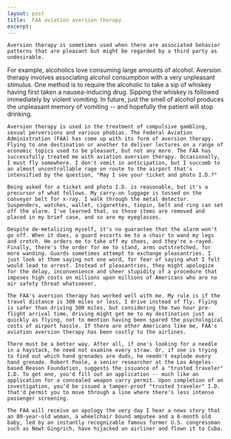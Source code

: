 ```yaml
---
layout: post
title:  FAA aviation aversion therapy
excerpt:
---
```




            

    

            

	Aversion therapy is sometimes used when there are associated behavior patterns that are pleasant but might be regarded by a third party as undesirable. 
	
For example, alcoholics love consuming large amounts of alcohol. Aversion therapy involves associating alcohol consumption with a very unpleasant stimulus. One method is to require the alcoholic to take a sip of whiskey having first taken a nausea-inducing drug. Sipping the whiskey is followed immediately by violent vomiting. In future, just the smell of alcohol produces the unpleasant memory of vomiting -- and hopefully the patient will stop drinking. 

	Aversion therapy is used in the treatment of compulsive gambling, sexual perversions and various phobias. The Federal Aviation Administration (FAA) has come up with its form of aversion therapy. Flying to one destination or another to deliver lectures on a range of economic topics used to be pleasant, but not any more. The FAA has successfully treated me with aviation aversion therapy. Occasionally, I must fly somewhere. I don't vomit in anticipation, but I succumb to an almost uncontrollable rage on route to the airport that's intensified by the question, "May I see your ticket and photo I.D.?" 

	Being asked for a ticket and photo I.D. is reasonable, but it's a precursor of what follows. My carry-on luggage is tossed on the conveyor belt for x-ray. I walk through the metal detector. Suspenders, watches, wallet, cigarettes, tiepin, belt and ring can set off the alarm. I've learned that, so those items are removed and placed in my brief case, and so are my eyeglasses. 

	Despite de-metalizing myself, it's no guarantee that the alarm won't go off. When it does, a guard escorts me to a chair to wand my legs and crotch. He orders me to take off my shoes, and they're x-rayed. Finally, there's the order for me to stand, arms outstretched, for more wanding. Guards sometimes attempt to exchange pleasantries. I just look at them saying not one word, for fear of saying what I felt would lead to arrest. Instead of pleasantries, they might apologize for the delay, inconvenience and sheer stupidity of a procedure that imposes high costs on millions upon millions of Americans who are no air safety threat whatsoever. 

	The FAA's aversion therapy has worked well with me. My rule is if the travel distance is 300 miles or less, I drive instead of fly. Flying is safer than driving 300 miles, but considering the two hour pre-flight arrival time, driving might get me to my destination just as quickly as flying, not to mention having been spared the psychological costs of airport hassle. If there are other Americans like me, FAA's aviation aversion therapy has been costly to the airlines. 

	There must be a better way. After all, if one's looking for a needle in a haystack, he need not examine every straw. Or, if one is trying to find out which hand grenades are duds, he needn't explode every hand grenade. Robert Poole, a senior researcher at the Los Angeles-based Reason Foundation, suggests the issuance of a "trusted traveler" I.D. To get one, you'd fill out an application -- much like an application for a concealed weapon carry permit. Upon completion of an investigation, you'd be issued a tamper-proof "trusted traveler" I.D. that'd permit you to move through a line where there's less intense passenger screening. 

	The FAA will receive an apology the very day I hear a news story that an 80-year-old woman, a wheelchair bound amputee and a 6-month old baby, led by an instantly recognizable famous former U.S. congressman such as Newt Gingrich, have hijacked an airliner and flown it to Cuba. 

        
